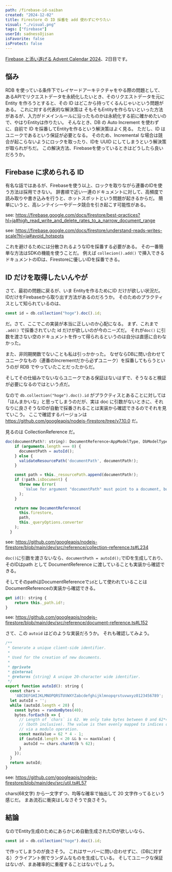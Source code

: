 ```yaml
---
path: /firebase-id-saiban
created: "2024-12-02"
title: Firestore の ID 採番を add 使わずにやりたい
visual: "./visual.png"
tags: ["firebase"]
userId: sadnessOjisan
isFavorite: false
isProtect: false
---
```


[Firebase と添い遂げる Advent Calendar 2024](https://adventar.org/calendars/11050)、2日目です。

## 悩み

RDB を使っている条件下でレイヤードアーキテクチャをやる際の問題として、あるAPIでリクエストデータを永続化したいとき、そのリクエストデータを元に Entity を作ろうとすると、その ID はどこから持ってくるんじゃいという問題がある。
これに対する代表的な解決策は そもそもEntityを作らないといった方法があるが、入力がドメインルールに沿ったものかは永続化する前に確かめたいので、やはりEntityは作りたい。
そんなとき、DB の Auto Increment を使わずに、自前で ID を採番してEntityを作るという解決策はよく見る。
ただし、ID は ユニークであるという保証が必要となる。
そのため、Incremental な場合は競合が起こらないようにロックを取ったり、IDを UUID にしてしまうという解決策が取られがちだ。
この解決方法、Firebaseを使っているときはどうしたら良いだろうか。

## Firebase に求められる ID

有名な話ではあるが、Firebaseを使う以上、ロックを取りながら連番のIDを使う方法は採用できない。
辞書順で近い一連のドキュメントに対して、高頻度で読み取りや書き込みを行うと、ホットスポットという問題が起きるからだ。
簡単にいうと、高レンテイシーやデータ競合を引き起こす可能性がある。

see: https://firebase.google.com/docs/firestore/best-practices?hl=ja#high_read_write_and_delete_rates_to_a_narrow_document_range

see: https://firebase.google.com/docs/firestore/understand-reads-writes-scale?hl=ja#avoid_hotspots

これを避けるためには分散されるようなIDを採番する必要がある。
その一番簡単な方法はSDKの機能を使うことだ。
例えば `collecion().add()` で挿入できるドキュメントのIDは、Firestoreに優しいIDを採番できる。

## ID だけを取得したいんやが

さて、最初の問題に戻るが、いま Entityを作るためにID だけが欲しい状況だ。
IDだけをFirebaseから取り出す方法があるのだろうか。
そのためのプラクティスとして知られているのは、

```js
const id = db.collection("hoge").doc().id;
```

だ。さて、ここでこの実装が本当に正しいのか心配になる。
まず、これまで `.add()` で採番されていた id だけが欲しいのが今のニーズだ。
それが`doc()` に引数を渡さない空のドキュメントを作って得られるというのは自分は直感に合わなかった。

また、非同期関数でないことも私は引っかかった。
なぜならDBに問い合わせてユニークなもの（連番のIncrementだから必ずユニーク）を採番してもらうというのが RDB でやっていたことだったからだ。

そしてその仕組みでないならユニークである保証はないはずで、そうなると検証が必要になるのではという点だ。

なので `db.collection("hoge").doc().id` がプラクティスとあることに対しては「ほんまかいな」と思ってしまうのだが、実は doc に引数がないときに、それなりに良さそうなIDが自動で採番されることは実装から確認できるのでそれを見ていこう。
ここで確認するバージョンは https://github.com/googleapis/nodejs-firestore/tree/v7.10.0 だ。

見るのは CollectionReference だ。

```js
doc(documentPath?: string): DocumentReference<AppModelType, DbModelType> {
    if (arguments.length === 0) {
      documentPath = autoId();
    } else {
      validateResourcePath('documentPath', documentPath!);
    }

    const path = this._resourcePath.append(documentPath!);
    if (!path.isDocument) {
      throw new Error(
        `Value for argument "documentPath" must point to a document, but was "${documentPath}". Your path does not contain an even number of components.`
      );
    }

    return new DocumentReference(
      this.firestore,
      path,
      this._queryOptions.converter
    );
  }
```

see: https://github.com/googleapis/nodejs-firestore/blob/main/dev/src/reference/collection-reference.ts#L234

`doc()`に引数を渡さないなら、`documentPath = autoId();`でIDを生成しており、そのIDはpath として DocumentReference に渡していることも実装から確認できる。

そしてそのpathはDocumentReferenceで`id`として使われていることはDocumentReferenceの実装から確認できる。

```js
get id(): string {
    return this._path.id!;
}
```

see: https://github.com/googleapis/nodejs-firestore/blob/main/dev/src/reference/document-reference.ts#L152

さて、この `autoid` はどのような実装だろうか。
それも確認してみよう。

```js
/**
 * Generate a unique client-side identifier.
 *
 * Used for the creation of new documents.
 *
 * @private
 * @internal
 * @returns {string} A unique 20-character wide identifier.
 */
export function autoId(): string {
  const chars =
    'ABCDEFGHIJKLMNOPQRSTUVWXYZabcdefghijklmnopqrstuvwxyz0123456789';
  let autoId = '';
  while (autoId.length < 20) {
    const bytes = randomBytes(40);
    bytes.forEach(b => {
      // Length of `chars` is 62. We only take bytes between 0 and 62*4-1
      // (both inclusive). The value is then evenly mapped to indices of `char`
      // via a modulo operation.
      const maxValue = 62 * 4 - 1;
      if (autoId.length < 20 && b <= maxValue) {
        autoId += chars.charAt(b % 62);
      }
    });
  }
  return autoId;
}
```

see: https://github.com/googleapis/nodejs-firestore/blob/main/dev/src/util.ts#L57

chars(68文字) から一文字ずつ、均等な確率で抽出して 20 文字作ってるという感じだ。
まあ流石に衝突はしなさそうで良さそう。

## 結論

なのでEntity生成のためにあらかじめ自動生成されたIDが欲しいなら、

```js
const id = db.collection("hoge").doc().id;
```

で作ってしまうのが良さそう。
これはサーバーに問い合わせずに、（DBに対する）クライアント側でランダムなものを生成している。
そしてユニークな保証はないが、まあ確率的に重複することはないでしょう。
